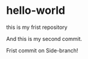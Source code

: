 # hello-world
this is my frist repository

And this is my second commit.

Frist commit on Side-branch!
